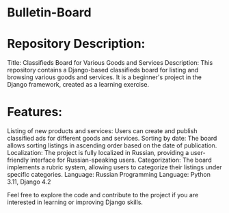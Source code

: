 # Bulletin-Board
# Repository Description:

Title: Classifieds Board for Various Goods and Services
Description: This repository contains a Django-based classifieds board for listing and browsing various goods and services. It is a beginner's project in the Django framework, created as a learning exercise.

# Features:

Listing of new products and services: Users can create and publish classified ads for different goods and services.
Sorting by date: The board allows sorting listings in ascending order based on the date of publication.
Localization: The project is fully localized in Russian, providing a user-friendly interface for Russian-speaking users.
Categorization: The board implements a rubric system, allowing users to categorize their listings under specific categories.
Language: Russian
Programming Language: Python 3.11, Django 4.2

Feel free to explore the code and contribute to the project if you are interested in learning or improving Django skills.
